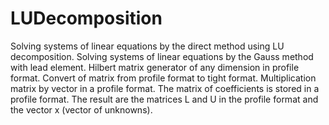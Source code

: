 # LUDecomposition
Solving systems of linear equations by the direct method using LU decomposition.
Solving systems of linear equations by the Gauss method with lead element.
Hilbert matrix generator of any dimension in profile format.
Convert of matrix from profile format to tight format.
Multiplication matrix by vector in a profile format.
The matrix of coefficients is stored in a profile format. 
The result are the matrices L and U in the profile format and the vector x (vector of unknowns).
